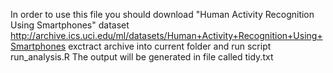 In order to use this file you should download "Human Activity Recognition Using Smartphones" dataset http://archive.ics.uci.edu/ml/datasets/Human+Activity+Recognition+Using+Smartphones
exctract archive into current folder and run script run_analysis.R
The output will be generated in file called tidy.txt
